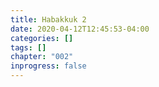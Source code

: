 ```yaml
---
title: Habakkuk 2
date: 2020-04-12T12:45:53-04:00
categories: []
tags: []
chapter: "002"
inprogress: false
---
```


